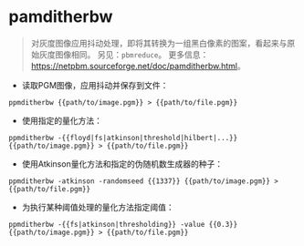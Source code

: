# pamditherbw

> 对灰度图像应用抖动处理，即将其转换为一组黑白像素的图案，看起来与原始灰度图像相同。
> 另见：`pbmreduce`。
> 更多信息：<https://netpbm.sourceforge.net/doc/pamditherbw.html>。

- 读取PGM图像，应用抖动并保存到文件：

`ppmditherbw {{path/to/image.pgm}} > {{path/to/file.pgm}}`

- 使用指定的量化方法：

`ppmditherbw -{{floyd|fs|atkinson|threshold|hilbert|...}} {{path/to/image.pgm}} > {{path/to/file.pgm}}`

- 使用Atkinson量化方法和指定的伪随机数生成器的种子：

`ppmditherbw -atkinson -randomseed {{1337}} {{path/to/image.pgm}} > {{path/to/file.pgm}}`

- 为执行某种阈值处理的量化方法指定阈值：

`ppmditherbw -{{fs|atkinson|thresholding}} -value {{0.3}} {{path/to/image.pgm}} > {{path/to/file.pgm}}`
